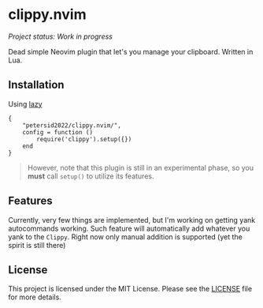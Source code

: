 # clippy.nvim

*Project status: Work in progress*

Dead simple Neovim plugin that let's you manage your clipboard.
Written in Lua.

## Installation
Using [lazy](https://github.com/folke/lazy.nvim)
```
{
    "petersid2022/clippy.nvim/",
    config = function ()
        require('clippy').setup({})
    end
}
```

> However, note that this plugin is still in an experimental phase, so you **must** call ``setup()`` to utilize its features.

## Features
Currently, very few things are implemented, but I'm working on getting yank autocommands working. 
Such feature will automatically add whatever you yank to the ``Clippy``. Right now only manual addition is supported (yet the spirit is still there)

## License
This project is licensed under the MIT License. Please see the [LICENSE](./LICENSE) file for more details.
